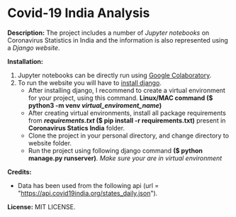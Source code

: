 # Covid-19 India Analysis
**Description:** The project includes a number of _Jupyter notebooks_ on Coronavirus Statistics in India and the information is also represented using a _Django website_.

**Installation:** 
1. Jupyter notebooks can be directly run using [Google Colaboratory](https://colab.research.google.com/).
2. To run the website you will have to [install django](https://docs.djangoproject.com/en/3.1/topics/install/).
   * After installing django, I recommend to create a virtual environment for your project, using this command. **Linux/MAC command ($ python3 -m venv _virtual_enviroment_name_)**
   * After creating virtual environments, install all package requirements from **_requirements.txt_ ($ pip install -r requirements.txt)** present in **Coronavirus Statics India** folder.
   * Clone the project in your personal directory, and change directory to website folder.
   * Run the project using following django command **($ python manage.py runserver)**. _Make sure your are in virtual environment_

**Credits:**
   * Data has been used from the following api (url = "https://api.covid19india.org/states_daily.json").

**License:** MIT LICENSE.
    

